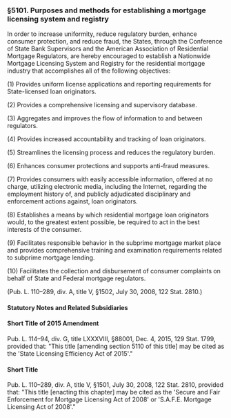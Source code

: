 ### §5101. Purposes and methods for establishing a mortgage licensing system and registry ###

In order to increase uniformity, reduce regulatory burden, enhance consumer protection, and reduce fraud, the States, through the Conference of State Bank Supervisors and the American Association of Residential Mortgage Regulators, are hereby encouraged to establish a Nationwide Mortgage Licensing System and Registry for the residential mortgage industry that accomplishes all of the following objectives:

(1) Provides uniform license applications and reporting requirements for State-licensed loan originators.

(2) Provides a comprehensive licensing and supervisory database.

(3) Aggregates and improves the flow of information to and between regulators.

(4) Provides increased accountability and tracking of loan originators.

(5) Streamlines the licensing process and reduces the regulatory burden.

(6) Enhances consumer protections and supports anti-fraud measures.

(7) Provides consumers with easily accessible information, offered at no charge, utilizing electronic media, including the Internet, regarding the employment history of, and publicly adjudicated disciplinary and enforcement actions against, loan originators.

(8) Establishes a means by which residential mortgage loan originators would, to the greatest extent possible, be required to act in the best interests of the consumer.

(9) Facilitates responsible behavior in the subprime mortgage market place and provides comprehensive training and examination requirements related to subprime mortgage lending.

(10) Facilitates the collection and disbursement of consumer complaints on behalf of State and Federal mortgage regulators.

(Pub. L. 110–289, div. A, title V, §1502, July 30, 2008, 122 Stat. 2810.)

#### **Statutory Notes and Related Subsidiaries** ####

#### Short Title of 2015 Amendment ####

Pub. L. 114–94, div. G, title LXXXVIII, §88001, Dec. 4, 2015, 129 Stat. 1799, provided that: "This title [amending section 5110 of this title] may be cited as the 'State Licensing Efficiency Act of 2015'."

#### Short Title ####

Pub. L. 110–289, div. A, title V, §1501, July 30, 2008, 122 Stat. 2810, provided that: "This title [enacting this chapter] may be cited as the 'Secure and Fair Enforcement for Mortgage Licensing Act of 2008' or 'S.A.F.E. Mortgage Licensing Act of 2008'."